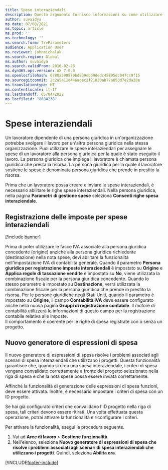 ```yaml
---
title: Spese interaziendali
description: Questo argomento fornisce informazioni su come utilizzare le spese interaziendali per assegnare le spese di un lavoratore alla persona giuridica per la quale è stato eseguito il lavoro.
author: suvaidya
ms.date: 07/08/2021
ms.topic: article
ms.prod: ''
ms.technology: ''
ms.search.form: TrvParameters
audience: Application User
ms.reviewer: johnmichalak
ms.search.region: Global
ms.author: suvaidya
ms.search.validFrom: 2016-02-28
ms.dyn365.ops.version: AX 7.0.0
ms.openlocfilehash: 6788a590879bd839ebb9dedc45895dc047cc9f15
ms.sourcegitcommit: 2c2a5a11d446adec2f21030ab77a053d7e2da28e
ms.translationtype: HT
ms.contentlocale: it-IT
ms.lasthandoff: 05/04/2022
ms.locfileid: "8684238"
---
```

# <a name="intercompany-expenses"></a>Spese interaziendali

Un lavoratore dipendente di una persona giuridica in un'organizzazione potrebbe svolgere il lavoro per un'altra persona giuridica nella stessa organizzazione. Puoi utilizzare le spese interaziendali per assegnare le spese di un lavoratore alla persona giuridica per la quale è stato eseguito il lavoro. La persona giuridica che impiega il lavoratore è chiamata persona giuridica che presta la risorsa. La persona giuridica per la quale il lavoratore sostiene le spese è denominata persona giuridica che prende in prestito la risorsa. 

Prima che un lavoratore possa creare e inviare le spese interaziendali, è necessario abilitare le righe spese interaziendali. Nella persona giuridica, nella pagina **Parametri di gestione spese** seleziona **Consenti righe spesa interaziendale**. 

## <a name="tax-posting-for-intercompany-expenses"></a>Registrazione delle imposte per spese interaziendali

[!include [banner](../includes/banner.md)]

Prima di poter utilizzare le fasce IVA associate alla persona giuridica concedente (origine) anziché alla persona giuridica richiedente (destinazione) nella nota spese, devi abilitare la funzionalità nell'impostazione IVA di contabilità generale. Quando il parametro **Persona giuridica per registrazione imposte interaziendali** è impostato su **Origine** e **Applica regole di tassazione vendite** è impostato su **No**, viene utilizzata la combinazione fiscale per la persona giuridica concedente. Quando lo stesso parametro è impostato su **Destinazione**, verrà utilizzata la combinazione fiscale per la persona giuridica che prende in prestito la risorsa. Per le persone giuridiche negli Stati Uniti, quando il parametro è impostato su **Origine**, il campo **Contabilità IVA** deve essere configurato anche nella nuova pagina **Gruppi di registrazione contabile**. Il motore di contabilità utilizzerà le informazioni di questo campo per la registrazione contabile relativa alle imposte.   
Il comportamento è coerente per le righe di spesa registrate con o senza un progetto.  

## <a name="new-expense-expression-builder"></a>Nuovo generatore di espressioni di spesa

Il nuovo generatore di espressioni di spesa risolve i problemi associati agli scenari di spesa interaziendali che utilizzano i progetti. Questa funzionalità garantisce che, quando si crea una spesa interaziendale, i criteri di spesa vengano convalidato correttamente a fronte del progetto selezionato nella riga di spesa e che la nota spese possa essere inviata correttamente.

Affinché la funzionalità di generazione delle espressioni di spesa funzioni, deve essere attivata. Inoltre, è necessario impostare i criteri di spesa con un ID progetto.

Se hai già configurato criteri che convalidano l'ID progetto nella riga di spesa, tali criteri devono essere ritirati. Una volta effettuata questa operazione, potrai attivare la funzionalità e riconfigurare i criteri.

Per attivare la funzionalità, esegui la procedura seguente.

1. Vai ad **Aree di lavoro** \> **Gestione funzionalità**.
2. Nell'elenco, seleziona **Nuovo generatore di espressioni di spesa che risolve i problemi associati agli scenari di spesa interaziendali che utilizzano i progetti**. Quindi, seleziona **Abilita ora**.

[!INCLUDE[footer-include](../includes/footer-banner.md)]
